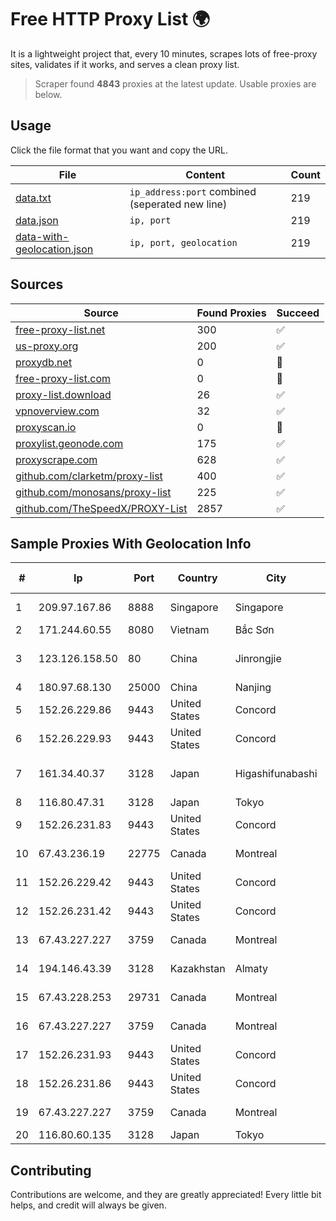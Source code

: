 
# Free HTTP Proxy List 🌍

It is a lightweight project that, every 10 minutes, scrapes lots of free-proxy sites, validates if it works, and serves a clean proxy list.


> Scraper found **4843** proxies at the latest update. Usable proxies are below.

## Usage

Click the file format that you want and copy the URL.


|File|Content|Count|
|----|-------|-----|
|[data.txt](https://raw.githubusercontent.com/themiralay/Proxy-List-World/master/data.txt)|`ip_address:port` combined (seperated new line)|219|
|[data.json](https://raw.githubusercontent.com/themiralay/Proxy-List-World/master/data.json)|`ip, port`|219|
|[data-with-geolocation.json](https://raw.githubusercontent.com/themiralay/Proxy-List-World/master/data-with-geolocation.json)|`ip, port, geolocation`|219|

## Sources

|Source|Found Proxies|Succeed|
|------|-------------|-------|
|[free-proxy-list.net](https://free-proxy-list.net)|300|✅|
|[us-proxy.org](https://www.us-proxy.org)|200|✅|
|[proxydb.net](http://proxydb.net)|0|🚫|
|[free-proxy-list.com](https://free-proxy-list.com/?page=&port=&type%5B%5D=http&type%5B%5D=https&up_time=0&search=Search)|0|🚫|
|[proxy-list.download](https://www.proxy-list.download/HTTP)|26|✅|
|[vpnoverview.com](https://vpnoverview.com/privacy/anonymous-browsing/free-proxy-servers)|32|✅|
|[proxyscan.io](https://www.proxyscan.io)|0|🚫|
|[proxylist.geonode.com](https://proxylist.geonode.com/api/proxy-list?limit=300&page=1&sort_by=lastChecked&sort_type=desc&protocols=http,https)|175|✅|
|[proxyscrape.com](https://api.proxyscrape.com/v2/?request=displayproxies&protocol=http&timeout=10000&country=all&ssl=all&anonymity=all)|628|✅|
|[github.com/clarketm/proxy-list](https://raw.githubusercontent.com/clarketm/proxy-list/master/proxy-list-raw.txt)|400|✅|
|[github.com/monosans/proxy-list](https://raw.githubusercontent.com/monosans/proxy-list/main/proxies/http.txt)|225|✅|
|[github.com/TheSpeedX/PROXY-List](https://raw.githubusercontent.com/TheSpeedX/PROXY-List/master/http.txt)|2857|✅|


## Sample Proxies With Geolocation Info

|#|Ip|Port|Country|City|Internet Service Provider|
|-|--|----|-------|----|-------------------------|
|1|209.97.167.86|8888|Singapore|Singapore|DigitalOcean, LLC|
|2|171.244.60.55|8080|Vietnam|Bắc Sơn|VIETEL|
|3|123.126.158.50|80|China|Jinrongjie|China Unicom Beijing Province Network|
|4|180.97.68.130|25000|China|Nanjing|China Telecom|
|5|152.26.229.86|9443|United States|Concord|MCNC|
|6|152.26.229.93|9443|United States|Concord|MCNC|
|7|161.34.40.37|3128|Japan|Higashifunabashi|NTT PC Communications, Inc.|
|8|116.80.47.31|3128|Japan|Tokyo|InfoSphere|
|9|152.26.231.83|9443|United States|Concord|MCNC|
|10|67.43.236.19|22775|Canada|Montreal|GloboTech Communications|
|11|152.26.229.42|9443|United States|Concord|MCNC|
|12|152.26.231.42|9443|United States|Concord|MCNC|
|13|67.43.227.227|3759|Canada|Montreal|GloboTech Communications|
|14|194.146.43.39|3128|Kazakhstan|Almaty|LLP "Kompaniya Hoster.KZ"|
|15|67.43.228.253|29731|Canada|Montreal|GloboTech Communications|
|16|67.43.227.227|3759|Canada|Montreal|GloboTech Communications|
|17|152.26.231.93|9443|United States|Concord|MCNC|
|18|152.26.231.86|9443|United States|Concord|MCNC|
|19|67.43.227.227|3759|Canada|Montreal|GloboTech Communications|
|20|116.80.60.135|3128|Japan|Tokyo|InfoSphere|



## Contributing

Contributions are welcome, and they are greatly appreciated! Every
little bit helps, and credit will always be given.

